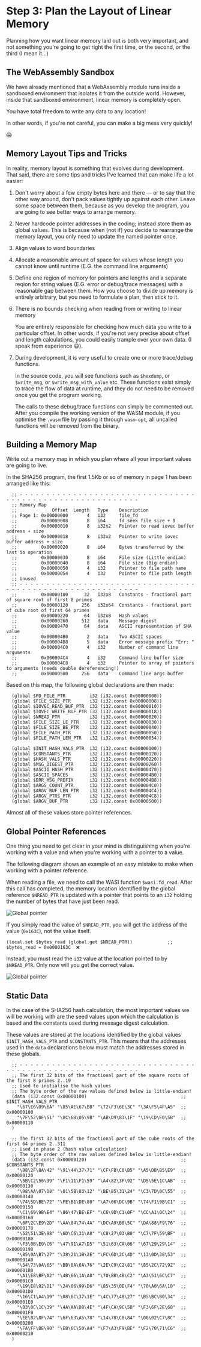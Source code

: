 # Step 3: Plan the Layout of Linear Memory

Planning how you want linear memory laid out is both very important, and not something you're going to get right the first time, or the second, or the third (I mean it...)

## The WebAssembly Sandbox

We have already mentioned that a WebAssembly module runs inside a sandboxed environment that isolates it from the outside world.
However, inside that sandboxed environment, linear memory is completely open.

You have total freedom to write any data to any location!

In other words, if you're not careful, you can make a big mess very quickly!

😱

## Memory Layout Tips and Tricks

In reality, memory layout is something that evolves during development.
That said, there are some tips and tricks I've learned that can make life a lot easier:

1. Don't worry about a few empty bytes here and there &mdash; or to say that the other way around, don't pack values tightly up against each other.
   Leave some space between them, because as you develop the program, you are going to see better ways to arrange memory.
2. Never hardcode pointer addresses in the coding; instead store them as global values.
   This is because when (not if) you decide to rearrange the memory layout, you only need to update the named pointer once.
3. Align values to word boundaries
4. Allocate a reasonable amount of space for values whose length you cannot know until runtime (E.G. the command line arguments)
5. Define one region of memory for pointers and lengths and a separate reqion for string values (E.G. error or debug/trace messages) with a reasonable gap between them.
   How you choose to divide up memory is entirely arbitrary, but you need to formulate a plan, then stick to it.
6. There is no bounds checking when reading from or writing to linear memory

   You are entirely responsible for checking how much data you write to a particular offset.
   In other words, if you're not very precise about offset and length calculations, you could easily trample over your own data.
   (I speak from experience 😃).
7. During development, it is very useful to create one or more trace/debug functions.

   In the source code, you will see functions such as `$hexdump`, or `$write_msg`, or `$write_msg_with_value` etc.
   These functions exist simply to trace the flow of data at runtime, and they do not need to be removed once you get the program working.

   The calls to these debug/trace functions can simply be commented out.
   After you compile the working version of the WASM module, if you optimise the `.wasm` file by passing it through `wasm-opt`, all uncalled functions will be removed from the binary.

## Building a Memory Map

Write out a memory map in which you plan where all your important values are going to live.

In the SHA256 program, the first 1.5Kb or so of memory in page 1 has been arranged like this:

```wat
  ;; - - - - - - - - - - - - - - - - - - - - - - - - - - - - - - - - - - - - - - - - - - - - - - - - - - - - - - - - - -
  ;; Memory Map
  ;;             Offset  Length   Type    Description
  ;; Page 1: 0x00000000       4   i32     file_fd
  ;;         0x00000008       8   i64     fd_seek file size + 9
  ;;         0x00000010       8   i32x2   Pointer to read iovec buffer address + size
  ;;         0x00000018       8   i32x2   Pointer to write iovec buffer address + size
  ;;         0x00000020       8   i64     Bytes transferred by the last io operation
  ;;         0x00000030       8   i64     File size (Little endian)
  ;;         0x00000040       8   i64     File size (Big endian)
  ;;         0x00000050       4   i32     Pointer to file path name
  ;;         0x00000054       4   i32     Pointer to file path length
  ;; Unused
  ;; - - - - - - - - - - - - - - - - - - - - - - - - - - - - - - - - - - - - - - - - - - - - - - - - - - - - - - - - - -
  ;;         0x00000100      32   i32x8   Constants - fractional part of square root of first 8 primes
  ;;         0x00000120     256   i32x64  Constants - fractional part of cube root of first 64 primes
  ;;         0x00000220      64   i32x8   Hash values
  ;;         0x00000260     512   data    Message digest
  ;;         0x00000470      64   data    ASCII representation of SHA value
  ;;         0x000004B0       2   data    Two ASCII spaces
  ;;         0x000004B8       5   data    Error message prefix "Err: "
  ;;         0x000004C0       4   i32     Number of command line arguments
  ;;         0x000004C4       4   i32     Command line buffer size
  ;;         0x000004C8       4   i32     Pointer to array of pointers to arguments (needs double dereferencing!)
  ;;         0x00000500     256   data    Command line args buffer
```

Based on this map, the following global declarations are then made:

```wat
  (global $FD_FILE_PTR         i32 (i32.const 0x00000000))
  (global $FILE_SIZE_PTR       i32 (i32.const 0x00000008))
  (global $IOVEC_READ_BUF_PTR  i32 (i32.const 0x00000010))
  (global $IOVEC_WRITE_BUF_PTR i32 (i32.const 0x00000018))
  (global $NREAD_PTR           i32 (i32.const 0x00000020))
  (global $FILE_SIZE_LE_PTR    i32 (i32.const 0x00000030))
  (global $FILE_SIZE_BE_PTR    i32 (i32.const 0x00000040))
  (global $FILE_PATH_PTR       i32 (i32.const 0x00000050))
  (global $FILE_PATH_LEN_PTR   i32 (i32.const 0x00000054))

  (global $INIT_HASH_VALS_PTR  i32 (i32.const 0x00000100))
  (global $CONSTANTS_PTR       i32 (i32.const 0x00000120))
  (global $HASH_VALS_PTR       i32 (i32.const 0x00000220))
  (global $MSG_DIGEST_PTR      i32 (i32.const 0x00000260))
  (global $ASCII_HASH_PTR      i32 (i32.const 0x00000470))
  (global $ASCII_SPACES        i32 (i32.const 0x000004B0))
  (global $ERR_MSG_PREFIX      i32 (i32.const 0x000004B8))
  (global $ARGS_COUNT_PTR      i32 (i32.const 0x000004C0))
  (global $ARGV_BUF_LEN_PTR    i32 (i32.const 0x000004C4))
  (global $ARGV_PTRS_PTR       i32 (i32.const 0x000004C8))
  (global $ARGV_BUF_PTR        i32 (i32.const 0x00000500))
```

Almost all of these values store pointer references.

## Global Pointer References

One thing you need to get clear in your mind is distinguishing when you're working with a value and when you're working with a pointer to a value.

The following diagram shows an example of an easy mistake to make when working with a pointer reference.

When reading a file, we need to call the WASI function `$wasi.fd_read`.
After this call has completed, the memory location identified by the global reference `$NREAD_PTR` is updated with a pointer that points to an `i32` holding the number of bytes that have just been read.

![Global pointer](../img/global_ptr_ref1.png)

If you simply read the value of `$NREAD_PTR`, you will get the address of the value (`0x163C`), not the value itself.

```wat
(local.set $bytes_read (global.get $NREAD_PTR))             ;; $bytes_read = 0x0000163C  ❌
```

Instead, you must read the `i32` value at the location pointed to by `$NREAD_PTR`.
Only now will you get the correct value.

![Global pointer](../img/global_ptr_ref2.png)

## Static Data

In the case of the SHA256 hash calculation, the most important values we will be working with are the seed values upon which the calculation is based and the constants used during message digest calculation.

These values are stored at the locations identified by the global values `$INIT_HASH_VALS_PTR` and `$CONSTANTS_PTR`.
This means that the addresses used in the `data` declarations below must match the addresses stored in these globals.

```wat
  ;; - - - - - - - - - - - - - - - - - - - - - - - - - - - - - - - - - - - - - - - - - - - - - - - - - - - - - - - - - -
  ;; The first 32 bits of the fractional part of the square roots of the first 8 primes 2..19
  ;; Used to initialise the hash values
  ;; The byte order of the raw values defined below is little-endian!
  (data (i32.const 0x00000100)                                   ;; $INIT_HASH_VALS_PTR
    "\67\E6\09\6A" "\85\AE\67\BB" "\72\F3\6E\3C" "\3A\F5\4F\A5"  ;; 0x00000100
    "\7F\52\0E\51" "\8C\68\05\9B" "\AB\D9\83\1F" "\19\CD\E0\5B"  ;; 0x00000110
  )

  ;; The first 32 bits of the fractional part of the cube roots of the first 64 primes 2..311
  ;; Used in phase 2 (hash value calculation)
  ;; The byte order of the raw values defined below is little-endian!
  (data (i32.const 0x00000120)                                   ;; $CONSTANTS_PTR
    "\98\2F\8A\42" "\91\44\37\71" "\CF\FB\C0\B5" "\A5\DB\B5\E9"  ;; 0x00000120
    "\5B\C2\56\39" "\F1\11\F1\59" "\A4\82\3F\92" "\D5\5E\1C\AB"  ;; 0x00000130
    "\98\AA\07\D8" "\01\5B\83\12" "\BE\85\31\24" "\C3\7D\0C\55"  ;; 0x00000140
    "\74\5D\BE\72" "\FE\B1\DE\80" "\A7\06\DC\9B" "\74\F1\9B\C1"  ;; 0x00000150
    "\C1\69\9B\E4" "\86\47\BE\EF" "\C6\9D\C1\0F" "\CC\A1\0C\24"  ;; 0x00000160
    "\6F\2C\E9\2D" "\AA\84\74\4A" "\DC\A9\B0\5C" "\DA\88\F9\76"  ;; 0x00000170
    "\52\51\3E\98" "\6D\C6\31\A8" "\C8\27\03\B0" "\C7\7F\59\BF"  ;; 0x00000180
    "\F3\0B\E0\C6" "\47\91\A7\D5" "\51\63\CA\06" "\67\29\29\14"  ;; 0x00000190
    "\85\0A\B7\27" "\38\21\1B\2E" "\FC\6D\2C\4D" "\13\0D\38\53"  ;; 0x000001A0
    "\54\73\0A\65" "\BB\0A\6A\76" "\2E\C9\C2\81" "\85\2C\72\92"  ;; 0x000001B0
    "\A1\E8\BF\A2" "\4B\66\1A\A8" "\70\8B\4B\C2" "\A3\51\6C\C7"  ;; 0x000001C0
    "\19\E8\92\D1" "\24\06\99\D6" "\85\35\0E\F4" "\70\A0\6A\10"  ;; 0x000001D0
    "\16\C1\A4\19" "\08\6C\37\1E" "\4C\77\48\27" "\B5\BC\B0\34"  ;; 0x000001E0
    "\B3\0C\1C\39" "\4A\AA\D8\4E" "\4F\CA\9C\5B" "\F3\6F\2E\68"  ;; 0x000001F0
    "\EE\82\8F\74" "\6F\63\A5\78" "\14\78\C8\84" "\08\02\C7\8C"  ;; 0x00000200
    "\FA\FF\BE\90" "\EB\6C\50\A4" "\F7\A3\F9\BE" "\F2\78\71\C6"  ;; 0x00000210
  )
```
